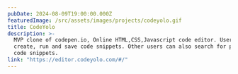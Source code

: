 ```yaml
---
pubDate: 2024-08-09T19:00:00.000Z
featuredImage: /src/assets/images/projects/codeyolo.gif
title: CodeYolo
description: >-
  MVP clone of codepen.io, Online HTML,CSS,Javascript code editor. Users can 
  create, run and save code snippets. Other users can also search for published
  code snippets.
link: "https://editor.codeyolo.com/#/"
---
```

